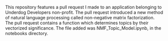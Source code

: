 This repository features a pull request I made to an application belonging to Underdog Developers non-profit. The pull request introduced a new method of natural language processing called non-negative matrix factorization. The pull request contains a function which determines topics by their vectorized significance. The file added was NMF_Topic_Model.ipynb, in the notebooks directory.
